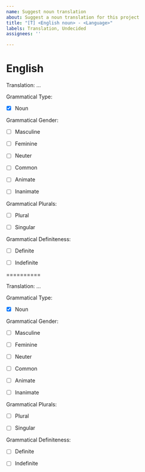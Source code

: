 ```yaml
---
name: Suggest noun translation
about: Suggest a noun translation for this project
title: "[T] <English noun> - <Language>"
labels: Translation, Undecided
assignees: ''

---
```


English
=======

Translation: …

Grammatical Type:

- [x] Noun

Grammatical Gender:

- [ ] Masculine

- [ ] Feminine

- [ ] Neuter

- [ ] Common

- [ ] Animate

- [ ] Inanimate

Grammatical Plurals:

- [ ] Plural

- [ ] Singular

Grammatical Definiteness:

- [ ] Definite

- [ ] Indefinite



<Language>
==========

Translation: …

Grammatical Type:

- [x] Noun

Grammatical Gender:

- [ ] Masculine

- [ ] Feminine

- [ ] Neuter

- [ ] Common

- [ ] Animate

- [ ] Inanimate

Grammatical Plurals:

- [ ] Plural

- [ ] Singular

Grammatical Definiteness:

- [ ] Definite

- [ ] Indefinite
